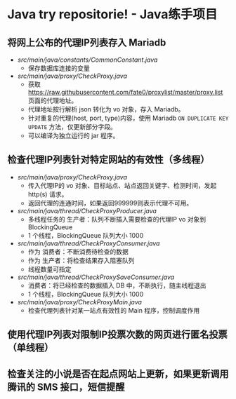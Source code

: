 #  Java try repositorie! - Java练手项目

##  将网上公布的代理IP列表存入 Mariadb
*  _src/main/java/constants/CommonConstant.java_
    *  保存数据库连接的变量
*  _src/main/java/proxy/CheckProxy.java_
    *  获取 https://raw.githubusercontent.com/fate0/proxylist/master/proxy.list 页面的代理地址。
    *  代理地址按行解析 json 转化为 vo 对象，存入 Mariadb。
    *  针对重复的代理(host, port, type)内容，使用 Mariadb `ON DUPLICATE KEY UPDATE` 方法，仅更新部分字段。
    *  可以编译为独立运行的 jar 程序。


##  检查代理IP列表针对特定网站的有效性（多线程）
*  _src/main/java/proxy/CheckProxy.java_
    *  传入代理IP的 vo 对象、目标站点、站点返回关键字、检测时间，发起 http(s) 请求。
    *  返回代理的连通时间，如果返回999999则表示代理不可用。
*  _src/main/java/thread/CheckProxyProducer.java_
    *  多线程任务的 生产者：队列不断插入需要检查的代理IP vo 对象到 BlockingQueue
    *  1 个线程，BlockingQueue 队列大小 1000
*  _src/main/java/thread/CheckProxyConsumer.java_
    *  作为 消费者：不断消费待检查的数据
    *  作为 生产者：将检查结果存入阻塞队列
    *  线程数量可指定
*  _src/main/java/thread/CheckProxySaveConsumer.java_
    *  消费者：将已经检查的数据插入 DB 中，不断执行，随主线程退出
    *  1 个线程，BlockingQueue 队列大小 1000
*  _src/main/java/proxy/CheckProxyMain.java_
    *  检查代理列表针对某一站点有效性的 Main 程序，控制调度作用


##  使用代理IP列表对限制IP投票次数的网页进行匿名投票（单线程）


##  检查关注的小说是否在起点网站上更新，如果更新调用腾讯的 SMS 接口，短信提醒


